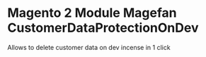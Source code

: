 # Magento 2 Module Magefan CustomerDataProtectionOnDev

Allows to delete customer data on dev incense in 1 click